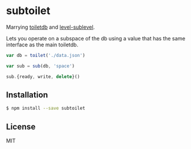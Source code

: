 
# subtoilet

Marrying [toiletdb](https://github.com/maxogden/toiletdb) and [level-sublevel](https://github.com/dominictarr/level-sublevel).

Lets you operate on a subspace of the db using a value that has the same interface as the main toiletdb.

```js
var db = toilet('./data.json')

var sub = sub(db, 'space')

sub.{ready, write, delete}()
```

## Installation

```bash
$ npm install --save subtoilet
```

## License

MIT
